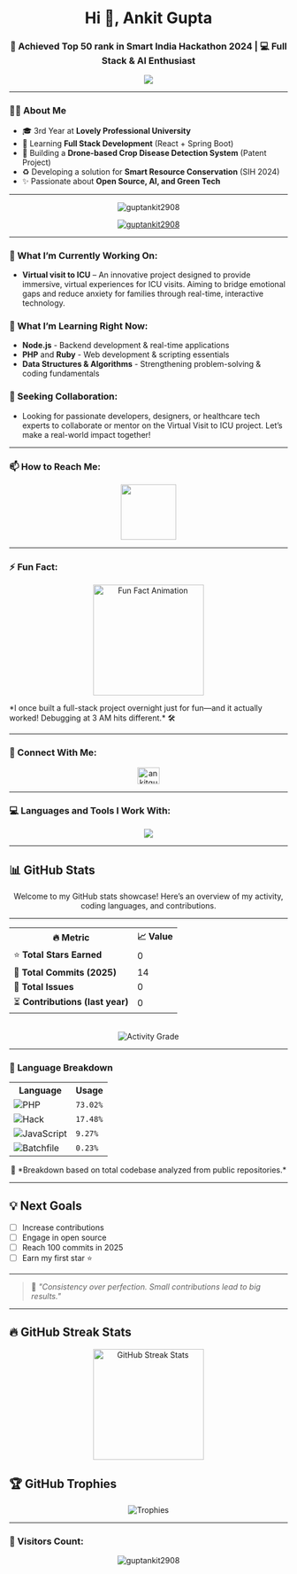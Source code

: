 <!-- Header -->
<h1 align="center">Hi 👋, Ankit Gupta</h1>
<h3 align="center">🚀 Achieved Top 50 rank in Smart India Hackathon 2024 | 💻 Full Stack & AI Enthusiast</h3>

<!-- Typing animation -->
<p align="center">
  <img src="https://readme-typing-svg.herokuapp.com/?lines=Top+50+SIH+2024+Finalist🏆;;Building+Sustainable+Tech🌿;Let’s+Innovate+Together!🚀&center=true&width=500&height=45&color=ff0000&vCenter=true&size=22" />
</p>

---

### 🧑‍💼 About Me

- 🎓 3rd Year at **Lovely Professional University**
- 🌱 Learning **Full Stack Development** (React + Spring Boot)
- 📡 Building a **Drone-based Crop Disease Detection System** (Patent Project)
- ♻️ Developing a solution for **Smart Resource Conservation** (SIH 2024)
- ✨ Passionate about **Open Source, AI, and Green Tech**

---

<p align="center">
  <img src="https://komarev.com/ghpvc/?username=guptankit2908&label=Profile%20views&color=0e75b6&style=flat" alt="guptankit2908" />
</p>

<p align="center">
  <a href="https://github.com/ryo-ma/github-profile-trophy">
    <img src="https://github-profile-trophy.vercel.app/?username=guptankit2908" alt="guptankit2908" />
  </a>
</p>

---

### 🚀 What I’m Currently Working On:
- **Virtual visit to ICU** – An innovative project designed to provide immersive, virtual experiences for ICU visits. Aiming to bridge emotional gaps and reduce anxiety for families through real-time, interactive technology.

### 🌱 What I’m Learning Right Now:
- **Node.js** - Backend development & real-time applications
- **PHP** and **Ruby** - Web development & scripting essentials
- **Data Structures & Algorithms** - Strengthening problem-solving & coding fundamentals

### 🤝 Seeking Collaboration:
- Looking for passionate developers, designers, or healthcare tech experts to collaborate or mentor on the Virtual Visit to ICU project. Let’s make a real-world impact together!

---

### 📫 How to Reach Me:
<p align="center">
  <a href="mailto:gupta.ankit1302@gmail.com">
    <img src="https://media.giphy.com/media/v1.Y2lkPTc5MGI3NjExOGhheGl1M2RoczZzbHR4dXNvMXpobG83dTgxOG1mcTNkY2cydTlzMyZlcD12MV9zdGlja2Vyc19zZWFyY2gmY3Q9cw/9y6pk4diSKJN3FmEcu/giphy.gif" width="100" height="100" />
  </a>
</p>

---

### ⚡ Fun Fact:
<p align="center">
  <img src="https://media.giphy.com/media/v1.Y2lkPTc5MGI3NjExa2F3OGxuejdzZmhtZjdybjd4bGw2b3NhdXRqMXg4NDE3aDlsOXAwcCZlcD12MV9zdGlja2Vyc19zZWFyY2gmY3Q9cw/b88QlTSTsj3bEHQyZf/giphy.gif" alt="Fun Fact Animation" width="200" height="200" />
</p>
*I once built a full-stack project overnight just for fun—and it actually worked! Debugging at 3 AM hits different.* 🛠️

---

### 🔗 Connect With Me:
<p align="center">
  <a href="https://linkedin.com/in/ankitgupta2908" target="_blank"  rel="noopener noreferrer">
    <img src="https://raw.githubusercontent.com/rahuldkjain/github-profile-readme-generator/master/src/images/icons/Social/linked-in-alt.svg" alt="ankitgupta2908" height="30" width="40" />
  </a>
</p>

---

### 💻 Languages and Tools I Work With:
<p align="center">
  <a href="https://skillicons.dev">
    <img src="https://skillicons.dev/icons?i=py,cpp,c,cmake,ai,html,css,tailwind,js,react,wordpress,jquery,java,mysql,nodejs,npm,php,dart,vscode,netlify,bots,django,eclipse,electron,figma,firebase,gcp,git,github,ae,mongodb,androidstudio,angular,arduino,autocad,bash,bootstrap,kali,linux,heroku,vim" />
  </a>
</p>

---

## 📊 GitHub Stats

<div align="center">
Welcome to my GitHub stats showcase! Here’s an overview of my activity, coding languages, and contributions.
  
---
  
<table>
  <tr>
    <th>🔥 Metric</th>
    <th>📈 Value</th>
  </tr>
  <tr>
    <td>⭐ <strong>Total Stars Earned</strong></td>
    <td>0</td>
  </tr>
  <tr>
    <td>🔄 <strong>Total Commits (2025)</strong></td>
    <td>14</td>
  </tr>
  <tr>
    <td>🐞 <strong>Total Issues</strong></td>
    <td>0</td>
  </tr>
  <tr>
    <td>⏳ <strong>Contributions (last year)</strong></td>
    <td>0</td>
  </tr>
</table>

<br/>

<img src="https://img.shields.io/badge/Grade-C-%23ff69b4?style=for-the-badge" alt="Activity Grade"/>

</div>

---

### 🧠 Language Breakdown

<div align="center">

<table>
  <tr>
    <th>Language</th>
    <th>Usage</th>
  </tr>
  <tr>
    <td><img src="https://img.shields.io/badge/PHP-73%25-blue" alt="PHP"/></td>
    <td><code>73.02%</code></td>
  </tr>
  <tr>
    <td><img src="https://img.shields.io/badge/Hack-17%25-grey" alt="Hack"/></td>
    <td><code>17.48%</code></td>
  </tr>
  <tr>
    <td><img src="https://img.shields.io/badge/JavaScript-9%25-yellow" alt="JavaScript"/></td>
    <td><code>9.27%</code></td>
  </tr>
  <tr>
    <td><img src="https://img.shields.io/badge/Batchfile-0.2%25-lightgrey" alt="Batchfile"/></td>
    <td><code>0.23%</code></td>
  </tr>
</table>
 📌 *Breakdown based on total codebase analyzed from public repositories.*
</div>

---

## 💡 Next Goals

- [ ] Increase contributions
- [ ] Engage in open source
- [ ] Reach 100 commits in 2025
- [ ] Earn my first star ⭐

---

> 🧠 *"Consistency over perfection. Small contributions lead to big results."*


---

## 🔥 GitHub Streak Stats

<p align="center">
  <img 
    src="https://streak-stats.demolab.com?user=guptankit2908&theme=tokyonight&hide_border=true&date_format=M%20j%5B%2C%20Y%5D" 
    alt="GitHub Streak Stats" 
    height="200"
  />
</p>

## 🏆 GitHub Trophies

<p align="center">
  <img src="https://github-profile-trophy.vercel.app/?username=guptankit2908&theme=radical&no-frame=true&column=4" alt="Trophies"/>
</p>

---

### 👀 Visitors Count:
<p align="center">
  <img src="https://profile-counter.glitch.me/guptankit2908/count.svg" alt="guptankit2908" />
</p>
